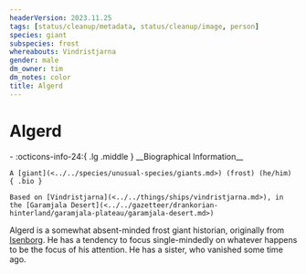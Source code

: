 ```yaml
---
headerVersion: 2023.11.25
tags: [status/cleanup/metadata, status/cleanup/image, person]
species: giant
subspecies: frost
whereabouts: Vindristjarna
gender: male
dm_owner: tim
dm_notes: color
title: Algerd
---
```

# Algerd
<div class="grid cards ext-narrow-margin ext-one-column" markdown>
- :octicons-info-24:{ .lg .middle } __Biographical Information__

    A [giant](<../../species/unusual-species/giants.md>) (frost) (he/him)  
    { .bio }

    Based on [Vindristjarna](<../../things/ships/vindristjarna.md>), in the [Garamjala Desert](<../../gazetteer/drankorian-hinterland/garamjala-plateau/garamjala-desert.md>)
</div>


Algerd is a somewhat absent-minded frost giant historian, originally from [Isenborg](<../../gazetteer/northern-green-sea/isenborg.md>). He has a tendency to focus single-mindedly on whatever happens to be the focus of his attention. He has a sister, who vanished some time ago. 
